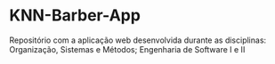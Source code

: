 # KNN-Barber-App
Repositório com a aplicação web desenvolvida durante as disciplinas: Organização, Sistemas e Métodos; Engenharia de Software I e II
